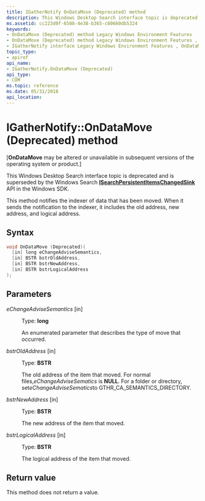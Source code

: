 ```yaml
---
title: IGatherNotify OnDataMove (Deprecated) method
description: This Windows Desktop Search interface topic is deprecated and is superseded by the Windows Search ISearchPersistentItemsChangedSink API in the Windows SDK.
ms.assetid: cc223d0f-6508-4e38-b365-c60660db5324
keywords:
- OnDataMove (Deprecated) method Legacy Windows Environment Features
- OnDataMove (Deprecated) method Legacy Windows Environment Features , IGatherNotify interface
- IGatherNotify interface Legacy Windows Environment Features , OnDataMove (Deprecated) method
topic_type:
- apiref
api_name:
- IGatherNotify.OnDataMove (Deprecated)
api_type:
- COM
ms.topic: reference
ms.date: 05/31/2018
api_location: 
---
```


# IGatherNotify::OnDataMove (Deprecated) method

\[**OnDataMove** may be altered or unavailable in subsequent versions of the operating system or product.\]

This Windows Desktop Search interface topic is deprecated and is superseded by the Windows Search [**ISearchPersistentItemsChangedSink**](https://docs.microsoft.com/windows/desktop/api/searchapi/nn-searchapi-isearchpersistentitemschangedsink) API in the Windows SDK.

This method notifies the indexer of data that has been moved. When it sends the notification to the indexer, it includes the old address, new address, and logical address.

## Syntax


```C++
void OnDataMove (Deprecated)(
  [in] long eChangeAdviseSemantics,
  [in] BSTR bstrOldAddress,
  [in] BSTR bstrNewAddress,
  [in] BSTR bstrLogicalAddress
);
```



## Parameters

<dl> <dt>

*eChangeAdviseSemantics* \[in\]
</dt> <dd>

Type: **long**

An enumerated parameter that describes the type of move that occurred.

</dd> <dt>

*bstrOldAddress* \[in\]
</dt> <dd>

Type: **BSTR**

The old address of the item that moved. For normal files,*eChangeAdviseSematics* is **NULL**. For a folder or directory, set*eChangeAdviseSematics*to GTHR\_CA\_SEMANTICS\_DIRECTORY.

</dd> <dt>

*bstrNewAddress* \[in\]
</dt> <dd>

Type: **BSTR**

The new address of the item that moved.

</dd> <dt>

*bstrLogicalAddress* \[in\]
</dt> <dd>

Type: **BSTR**

The logical address of the item that moved.

</dd> </dl>

## Return value

This method does not return a value.

 

 




